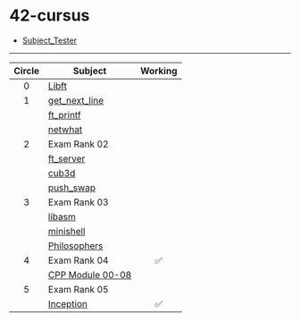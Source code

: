 # 42-cursus

- [Subject_Tester](https://github.com/Kwevan/42-Tests)

---

| Circle | Subject | Working |
| :--: | --- | :--: |
| 0 | [Libft](https://github.com/sujeon42/libft.git)                  |    |
| 1 | [get_next_line](https://github.com/sujeon42/get_next_line.git)  |    |
|   | [ft_printf](https://github.com/sujeon42/ft_printf.git)          |    |
|   | [netwhat](https://github.com/sujeon42/netwhat.git)              |    |
| 2 | Exam Rank 02                                                    |    |
|   | [ft_server](https://github.com/sujeon42/ft_server.git)          |    |
|   | [cub3d](https://github.com/sujeon42/cub3d.git)                  |    |
|   | [push_swap](https://github.com/sujeon42/push_swap.git)          |    |
| 3 | Exam Rank 03                                                    |    |
|   | [libasm](https://github.com/sujeon42/libasm.git)                |    |
|   | [minishell](https://github.com/sujeon42/minishell_and_malatang) |    |
|   | [Philosophers](https://github.com/sujeon42/philosophers)        |    |
| 4 | Exam Rank 04                                                    | ✅ |
|   | [CPP Module 00-08](https://github.com/42sujeon/cpp)             |    |
| 5 | Exam Rank 05                                                    |    |
|   | [Inception](https://github.com/mack-10/Inception.git)           | ✅ |
